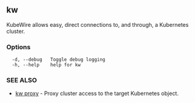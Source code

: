 ## kw

KubeWire allows easy, direct connections to, and through, a Kubernetes cluster.

### Options

```
  -d, --debug   Toggle debug logging
  -h, --help    help for kw
```

### SEE ALSO

* [kw proxy](kw_proxy.md)	 - Proxy cluster access to the target Kubernetes object.

